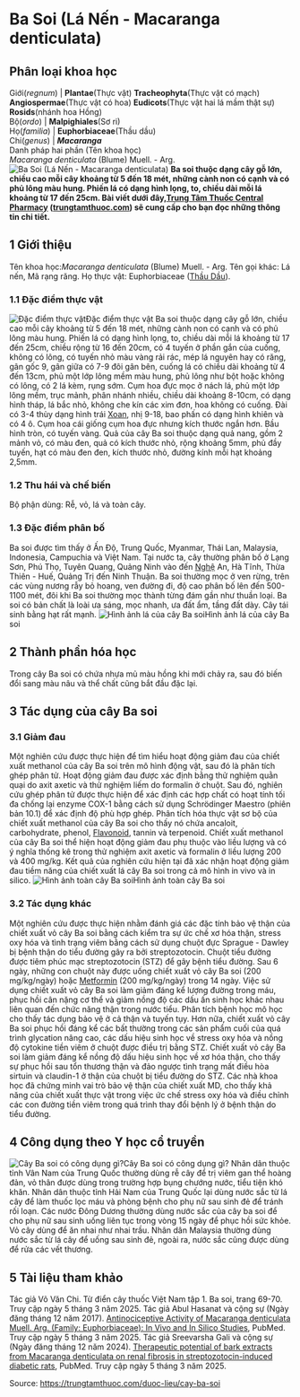 # Ba Soi (Lá Nến - Macaranga denticulata)

Phân loại khoa học  
---  
Giới(_regnum_) |  **Plantae**(Thực vật) **Tracheophyta**(Thực vật có mạch) **Angiospermae**(Thực vật có hoa) **Eudicots**(Thực vật hai lá mầm thật sự) **Rosids**(nhánh hoa Hồng)  
Bộ(_ordo_) | **Malpighiales**(Sơ ri)  
Họ(_familia_) | **Euphorbiaceae**(Thầu dầu)  
Chi(_genus_) | **_Macaranga_**  
Danh pháp hai phần (Tên khoa học)  
_Macaranga denticulata_ (Blume) Muell. - Arg.  
![Ba Soi \(Lá Nến - Macaranga denticulata\)](https://trungtamthuoc.com/images/others/ba-soi-2000.jpg)
**Ba soi thuộc dạng cây gỗ lớn, chiều cao mỗi cây khoảng từ 5 đến 18 mét, những cành non có cạnh và có phủ lông màu hung. Phiến lá có dạng hình lọng, to, chiều dài mỗi lá khoảng từ 17 đến 25cm. Bài viết dưới đây,[Trung Tâm Thuốc Central Pharmacy](https://trungtamthuoc.com/ "Trung Tâm Thuốc Central Pharmacy") ([trungtamthuoc.com](https://trungtamthuoc.com/ "trungtamthuoc.com")) sẽ cung cấp cho bạn đọc những thông tin chi tiết.**
##  1 Giới thiệu
Tên khoa học:_Macaranga denticulata_ (Blume) Muell. - Arg.
Tên gọi khác: Lá nến, Mã rạng răng.
Họ thực vật: Euphorbiaceae ([Thầu Dầu](https://trungtamthuoc.com/duoc-lieu/thau-dau "Thầu Dầu")).
### 1.1 Đặc điểm thực vật
![Đặc điểm thực vật](https://trungtamthuoc.com/images/item/ba-soi-0.jpg)Đặc điểm thực vật
Ba soi thuộc dạng cây gỗ lớn, chiều cao mỗi cây khoảng từ 5 đến 18 mét, những cành non có cạnh và có phủ lông màu hung.
Phiến lá có dạng hình lọng, to, chiều dài mỗi lá khoảng từ 17 đến 25cm, chiều rộng từ 16 đến 20cm, có 4 tuyến ở phần gắn của cuống, không có lông, có tuyến nhỏ màu vàng rải rác, mép lá nguyên hay có răng, gân gốc 9, gân giữa có 7-9 đôi gân bên, cuống lá có chiều dài khoảng từ 4 đến 13cm, phủ một lớp lông mềm màu hung, phủ lông như bột hoặc không có lông, có 2 lá kèm, rụng sớm.
Cụm hoa đực mọc ở nách lá, phủ một lớp lông mềm, trục mảnh, phân nhánh nhiều, chiều dài khoảng 8-10cm, có dạng hình tháp, lá bắc nhỏ, không che kín các xim đơn, hoa không có cuống. Đài có 3-4 thùy dạng hình trái [Xoan](https://trungtamthuoc.com/duoc-lieu/cay-xoan "Xoan"), nhị 9-18, bao phấn có dạng hình khiên và có 4 ô. Cụm hoa cái giống cụm hoa đực nhưng kích thước ngắn hơn. Bầu hình tròn, có tuyến vàng.
Quả của cây Ba soi thuộc dạng quả nang, gồm 2 mảnh vỏ, có màu đen, quả có kích thước nhỏ, rộng khoảng 5mm, phủ đầy tuyến, hạt có màu đen đen, kích thước nhỏ, đường kính mỗi hạt khoảng 2,5mm.
### 1.2 Thu hái và chế biến
Bộ phận dùng: Rễ, vỏ, lá và toàn cây.
### 1.3 Đặc điểm phân bố
Ba soi được tìm thấy ở Ấn Độ, Trung Quốc, Myanmar, Thái Lan, Malaysia, Indonesia, Campuchia và Việt Nam. Tại nước ta, cây thường phân bố ở Lạng Sơn, Phú Thọ, Tuyên Quang, Quảng Ninh vào đến [Nghệ](https://trungtamthuoc.com/duoc-lieu/nghe-21 "Nghệ") An, Hà Tĩnh, Thừa Thiên - Huế, Quảng Trị đến Ninh Thuận.
Ba soi thường mọc ở ven rừng, trên các vùng nương rẫy bỏ hoang, ven đường đi, độ cao phân bố lên đến 500-1100 mét, đôi khi Ba soi thường mọc thành từng đám gần như thuần loại.
Ba soi có bản chất là loài ưa sáng, mọc nhanh, ưa đất ẩm, tầng đất dày. Cây tái sinh bằng hạt rất mạnh.
![Hình ảnh lá của cây Ba soi](https://trungtamthuoc.com/images/item/ba-soi-1.jpg)Hình ảnh lá của cây Ba soi
##  2 Thành phần hóa học
Trong cây Ba soi có chứa nhựa mủ màu hồng khi mới chảy ra, sau đó biến đổi sang màu nâu và thể chất cũng bắt đầu đặc lại.
##  3 Tác dụng của cây Ba soi
### 3.1 Giảm đau
Một nghiên cứu được thực hiện để tìm hiểu hoạt động giảm đau của chiết xuất methanol của cây Ba soi trên mô hình động vật, sau đó là phân tích ghép phân tử.
Hoạt động giảm đau được xác định bằng thử nghiệm quằn quại do axit axetic và thử nghiệm liếm do formalin ở chuột. Sau đó, nghiên cứu ghép phân tử được thực hiện để xác định các hợp chất có hoạt tính tối đa chống lại enzyme COX-1 bằng cách sử dụng Schrödinger Maestro (phiên bản 10.1) để xác định độ phù hợp ghép.
Phân tích hóa thực vật sơ bộ của chiết xuất methanol của cây Ba soi cho thấy nó chứa ancaloit, carbohydrate, phenol, [Flavonoid](https://trungtamthuoc.com/hoat-chat/flavonoid "Flavonoid"), tannin và terpenoid. Chiết xuất methanol của cây Ba soi thể hiện hoạt động giảm đau phụ thuộc vào liều lượng và có ý nghĩa thống kê trong thử nghiệm axit axetic và formalin ở liều lượng 200 và 400 mg/kg.
Kết quả của nghiên cứu hiện tại đã xác nhận hoạt động giảm đau tiềm năng của chiết xuất lá cây Ba soi trong cả mô hình in vivo và in silico.
![Hình ảnh toàn cây Ba soi](https://trungtamthuoc.com/images/item/ba-soi-2.jpg)Hình ảnh toàn cây Ba soi
### 3.2 Tác dụng khác
Một nghiên cứu được thực hiện nhằm đánh giá các đặc tính bảo vệ thận của chiết xuất vỏ cây Ba soi bằng cách kiểm tra sự ức chế xơ hóa thận, stress oxy hóa và tình trạng viêm bằng cách sử dụng chuột đực Sprague - Dawley bị bệnh thận do tiểu đường gây ra bởi streptozotocin.
Chuột tiểu đường được tiêm phúc mạc streptozotocin (STZ) để gây bệnh tiểu đường. Sau 6 ngày, những con chuột này được uống chiết xuất vỏ cây Ba soi (200 mg/kg/ngày) hoặc [Metformin](https://trungtamthuoc.com/hoat-chat/metformin "Metformin") (200 mg/kg/ngày) trong 14 ngày. Việc sử dụng chiết xuất vỏ cây Ba soi làm giảm đáng kể lượng đường trong máu, phục hồi cân nặng cơ thể và giảm nồng độ các dấu ấn sinh học khác nhau liên quan đến chức năng thận trong nước tiểu. Phân tích bệnh học mô học cho thấy tác dụng bảo vệ ở cả thận và tuyến tụy. Hơn nữa, chiết xuất vỏ cây Ba soi phục hồi đáng kể các bất thường trong các sản phẩm cuối của quá trình glycation nâng cao, các dấu hiệu sinh học về stress oxy hóa và nồng độ cytokine tiền viêm ở chuột được điều trị bằng STZ. Chiết xuất vỏ cây Ba soi làm giảm đáng kể nồng độ dấu hiệu sinh học về xơ hóa thận, cho thấy sự phục hồi sau tổn thương thận và đảo ngược tình trạng mất điều hòa sirtuin và claudin-1 ở thận của chuột bị tiểu đường do STZ.
Các nhà khoa học đã chứng minh vai trò bảo vệ thận của chiết xuất MD, cho thấy khả năng của chiết xuất thực vật trong việc ức chế stress oxy hóa và điều chỉnh các con đường tiền viêm trong quá trình thay đổi bệnh lý ở bệnh thận do tiểu đường.
##  4 Công dụng theo Y học cổ truyền
![Cây Ba soi có công dụng gì?](https://trungtamthuoc.com/images/item/ba-soi-3.jpg)Cây Ba soi có công dụng gì?
Nhân dân thuộc tỉnh Vân Nam của Trung Quốc thường dùng rễ cây để trị viêm gan thể hoàng đản, vỏ thân được dùng trong trường hợp bụng chướng nước, tiểu tiện khó khăn.
Nhân dân thuộc tỉnh Hải Nam của Trung Quốc lại dùng nước sắc từ lá cây để làm thuốc lọc máu và phòng bệnh cho phụ nữ sau sinh đẻ để tránh rối loạn.
Các nước Đông Dương thường dùng nước sắc của cây ba soi để cho phụ nữ sau sinh uống liên tục trong vòng 15 ngày để phục hồi sức khỏe. Vỏ cây dùng để ăn nhai như nhai trầu.
Nhân dân Malaysia thường dùng nước sắc từ lá cây để uống sau sinh đẻ, ngoài ra, nước sắc cũng được dùng để rửa các vết thương.
##  5 Tài liệu tham khảo
Tác giả Võ Văn Chi. Từ điển cây thuốc Việt Nam tập 1. Ba soi, trang 69-70. Truy cập ngày 5 tháng 3 năm 2025.
Tác giả Abul Hasanat và cộng sự (Ngày đăng tháng 12 năm 2017). [Antinociceptive Activity of Macaranga denticulata Muell. Arg. (Family: Euphorbiaceae): In Vivo and In Silico Studies](https://pubmed.ncbi.nlm.nih.gov/29194388/), PubMed. Truy cập ngày 5 tháng 3 năm 2025.
Tác giả Sreevarsha Gali và cộng sự (Ngày đăng tháng 12 năm 2024). [Therapeutic potential of bark extracts from Macaranga denticulata on renal fibrosis in streptozotocin-induced diabetic rats](https://pubmed.ncbi.nlm.nih.gov/39306745/), PubMed. Truy cập ngày 5 tháng 3 năm 2025.


Source: https://trungtamthuoc.com/duoc-lieu/cay-ba-soi